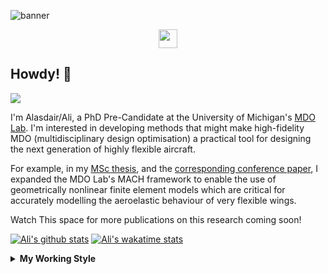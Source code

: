 <!--
# Welcome to Ali's github profile


-->

![banner](https://raw.githubusercontent.com/A-Gray-94/A-Gray-94/main/Images/GitHubProfileBanner.png)
<p align='center'>
<a href="https://www.linkedin.com/in/alasdaircgray/"><img height="30" src="https://github.com/WaylonWalker/WaylonWalker/blob/main/icon/linkedin.png?raw=true"></a>
</p>

## Howdy! 👋

![](https://komarev.com/ghpvc/?username=A-Gray-94&color=blue)

I'm Alasdair/Ali, a PhD Pre-Candidate at the University of Michigan's [MDO Lab](http://mdolab.engin.umich.edu).
I'm interested in developing methods that might make high-fidelity MDO (multidisciplinary design optimisation) a practical tool for designing the next generation of highly flexible aircraft.

For example, in my [MSc thesis](http://resolver.tudelft.nl/uuid:1a6b5001-d213-40d9-bc2c-5e831eda527d), and the [corresponding conference paper](https://www.researchgate.net/publication/348242101_Geometrically_Nonlinear_High-fidelity_Aerostructural_Optimization_for_Highly_Flexible_Wings), I expanded the MDO Lab's MACH framework to enable the use of geometrically nonlinear finite element models which are critical for accurately modelling the aeroelastic behaviour of very flexible wings.

Watch This space for more publications on this research coming soon!

<!--
**A-Gray-94/A-Gray-94** is a ✨ _special_ ✨ repository because its `README.md` (this file) appears on your GitHub profile.

Here are some ideas to get you started:

- 🔭 I’m currently working on ...
- 🌱 I’m currently learning ...
- 👯 I’m looking to collaborate on ...
- 🤔 I’m looking for help with ...
- 💬 Ask me about ...
- 📫 How to reach me: ...
- 😄 Pronouns: ...
- ⚡ Fun fact: ...
-->


[![Ali's github stats](https://github-readme-stats.vercel.app/api?username=A-Gray-94)](https://github.com/anuraghazra/github-readme-stats)
[![Ali's wakatime stats](https://github-readme-stats.vercel.app/api/wakatime?username=ACGray)](https://github.com/anuraghazra/github-readme-stats)


<details>
  <summary>
    <strong>My Working Style</strong>
  </summary>
  
  <!--START_SECTION:waka-->
![Lines of code](https://img.shields.io/badge/From%20Hello%20World%20I%27ve%20Written-4.3%20million%20lines%20of%20code-blue)

**I'm an Early 🐤** 

```text
🌞 Morning    39 commits     █████░░░░░░░░░░░░░░░░░░░░   20.53% 
🌆 Daytime    65 commits     ████████░░░░░░░░░░░░░░░░░   34.21% 
🌃 Evening    78 commits     ██████████░░░░░░░░░░░░░░░   41.05% 
🌙 Night      8 commits      █░░░░░░░░░░░░░░░░░░░░░░░░   4.21%

```
📅 **I'm Most Productive on Friday** 

```text
Monday       31 commits     ████░░░░░░░░░░░░░░░░░░░░░   16.32% 
Tuesday      21 commits     ██░░░░░░░░░░░░░░░░░░░░░░░   11.05% 
Wednesday    30 commits     ████░░░░░░░░░░░░░░░░░░░░░   15.79% 
Thursday     38 commits     █████░░░░░░░░░░░░░░░░░░░░   20.0% 
Friday       46 commits     ██████░░░░░░░░░░░░░░░░░░░   24.21% 
Saturday     11 commits     █░░░░░░░░░░░░░░░░░░░░░░░░   5.79% 
Sunday       13 commits     █░░░░░░░░░░░░░░░░░░░░░░░░   6.84%

```


📊 **This Week I Spent My Time On** 

```text
💬 Programming Languages: 
Python                   22 hrs 43 mins      ████████████████████░░░░░   81.76% 
Markdown                 4 hrs 59 mins       ████░░░░░░░░░░░░░░░░░░░░░   17.98% 
Other                    4 mins              ░░░░░░░░░░░░░░░░░░░░░░░░░   0.25% 
Text                     0 secs              ░░░░░░░░░░░░░░░░░░░░░░░░░   0.02%

🔥 Editors: 
VS Code                  27 hrs 46 mins      █████████████████████████   99.92% 
Sublime Text             1 min               ░░░░░░░░░░░░░░░░░░░░░░░░░   0.08%

🐱‍💻 Projects: 
AE588-MDO                13 hrs 58 mins      ████████████░░░░░░░░░░░░░   50.27% 
AE510-FEM                6 hrs 11 mins       █████░░░░░░░░░░░░░░░░░░░░   22.3% 
AE543-StructDynamics     4 hrs 52 mins       ████░░░░░░░░░░░░░░░░░░░░░   17.52% 
FEMpy                    2 hrs 35 mins       ██░░░░░░░░░░░░░░░░░░░░░░░   9.35% 
baseclasses              7 mins              ░░░░░░░░░░░░░░░░░░░░░░░░░   0.42%

💻 Operating System: 
Linux                    27 hrs 47 mins      █████████████████████████   100.0%

```

**I Mostly Code in Python** 

```text
Python                   7 repos             ████████████░░░░░░░░░░░░░   50.0% 
TeX                      2 repos             ███░░░░░░░░░░░░░░░░░░░░░░   14.29% 
HTML                     1 repo              █░░░░░░░░░░░░░░░░░░░░░░░░   7.14% 
C++                      1 repo              █░░░░░░░░░░░░░░░░░░░░░░░░   7.14% 
MATLAB                   1 repo              █░░░░░░░░░░░░░░░░░░░░░░░░   7.14%

```


**Timeline**

![Chart not found](https://raw.githubusercontent.com/A-Gray-94/A-Gray-94/main/charts/bar_graph.png) 


<!--END_SECTION:waka-->
</details>
